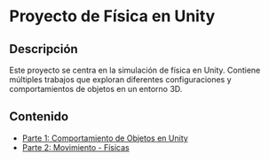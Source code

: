 # Proyecto de Física en Unity

## Descripción
Este proyecto se centra en la simulación de física en Unity. Contiene múltiples trabajos que exploran diferentes configuraciones y comportamientos de objetos en un entorno 3D.

## Contenido

- [Parte 1: Comportamiento de Objetos en Unity](ExperimentandoFisicas/README.md)
- [Parte 2: Movimiento - Físicas](PracticaFisicasMovimiento/README.md)